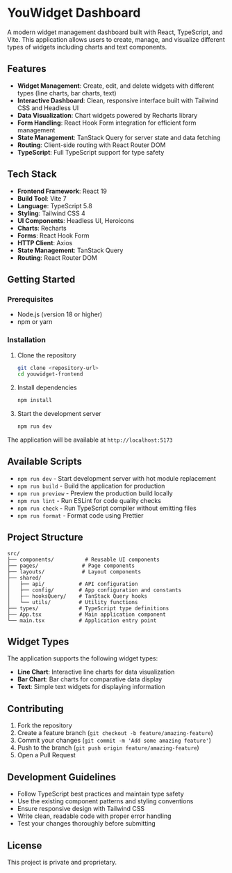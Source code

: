 # YouWidget Dashboard

A modern widget management dashboard built with React, TypeScript, and Vite. This application allows users to create, manage, and visualize different types of widgets including charts and text components.

## Features

- **Widget Management**: Create, edit, and delete widgets with different types (line charts, bar charts, text)
- **Interactive Dashboard**: Clean, responsive interface built with Tailwind CSS and Headless UI
- **Data Visualization**: Chart widgets powered by Recharts library
- **Form Handling**: React Hook Form integration for efficient form management
- **State Management**: TanStack Query for server state and data fetching
- **Routing**: Client-side routing with React Router DOM
- **TypeScript**: Full TypeScript support for type safety

## Tech Stack

- **Frontend Framework**: React 19
- **Build Tool**: Vite 7
- **Language**: TypeScript 5.8
- **Styling**: Tailwind CSS 4
- **UI Components**: Headless UI, Heroicons
- **Charts**: Recharts
- **Forms**: React Hook Form
- **HTTP Client**: Axios
- **State Management**: TanStack Query
- **Routing**: React Router DOM

## Getting Started

### Prerequisites

- Node.js (version 18 or higher)
- npm or yarn

### Installation

1. Clone the repository
   ```bash
   git clone <repository-url>
   cd youwidget-frontend
   ```

2. Install dependencies
   ```bash
   npm install
   ```

3. Start the development server
   ```bash
   npm run dev
   ```

The application will be available at `http://localhost:5173`

## Available Scripts

- `npm run dev` - Start development server with hot module replacement
- `npm run build` - Build the application for production
- `npm run preview` - Preview the production build locally
- `npm run lint` - Run ESLint for code quality checks
- `npm run check` - Run TypeScript compiler without emitting files
- `npm run format` - Format code using Prettier

## Project Structure

```
src/
├── components/          # Reusable UI components
├── pages/              # Page components
├── layouts/            # Layout components
├── shared/
│   ├── api/           # API configuration
│   ├── config/        # App configuration and constants
│   ├── hooksQuery/    # TanStack Query hooks
│   └── utils/         # Utility functions
├── types/             # TypeScript type definitions
├── App.tsx            # Main application component
└── main.tsx           # Application entry point
```

## Widget Types

The application supports the following widget types:

- **Line Chart**: Interactive line charts for data visualization
- **Bar Chart**: Bar charts for comparative data display
- **Text**: Simple text widgets for displaying information

## Contributing

1. Fork the repository
2. Create a feature branch (`git checkout -b feature/amazing-feature`)
3. Commit your changes (`git commit -m 'Add some amazing feature'`)
4. Push to the branch (`git push origin feature/amazing-feature`)
5. Open a Pull Request

## Development Guidelines

- Follow TypeScript best practices and maintain type safety
- Use the existing component patterns and styling conventions
- Ensure responsive design with Tailwind CSS
- Write clean, readable code with proper error handling
- Test your changes thoroughly before submitting

## License

This project is private and proprietary.
